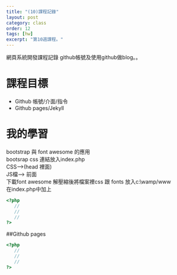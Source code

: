 ```yaml
---
title: "(10)課程記錄"
layout: post
category: class
order: 12
tags: [hw]
excerpt: "第10週課程。"
---
```

網頁系統開發課程記錄
github帳號及使用github做blog。。

# 課程目標
- Github 帳號/介面/指令
- Github pages/Jekyll

# 我的學習

bootstrap 與 font awesome 的應用 <br>
bootsrap css 連結放入index.php <br>
CSS-->(head 裡面) <br>
JS檔--> </body>前面 <br>
下載font awesome 解壓縮後將檔案裡css 跟 fonts 放入c:\\wamp/www <br>
在index.php中加上<link rel="stylesheet" href="css/font-awesome.min.css" > <br>


```php
<?php
   //
   //
   //
?>
```
##Github pages

```php
<?php
   //
   //
   //
?>
```


[1]: https://github.com/        "GitHub"
[2]: https://pages.github.com/  "GitHub Pages"
[3]: https://jekyllrb.com/      "Jekyll"
[4]: http://markdown.tw         "Markdown文件"
[5]: http://dillinger.io/       "Dillinger"








